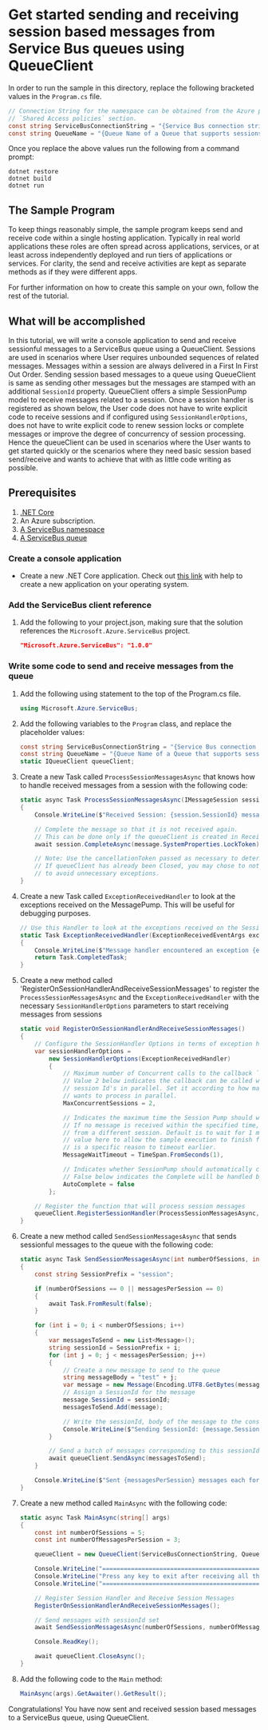 # Get started sending and receiving session based messages from Service Bus queues using QueueClient

In order to run the sample in this directory, replace the following bracketed values in the `Program.cs` file.

```csharp
// Connection String for the namespace can be obtained from the Azure portal under the 
// `Shared Access policies` section.
const string ServiceBusConnectionString = "{Service Bus connection string}";
const string QueueName = "{Queue Name of a Queue that supports sessions}";
```

Once you replace the above values run the following from a command prompt:
   
```
dotnet restore
dotnet build
dotnet run
```

## The Sample Program
To keep things reasonably simple, the sample program keeps send and receive code within a single hosting application.
Typically in real world applications these roles are often spread across applications, services, or at least across 
independently deployed and run tiers of applications or services. For clarity, the send and receive activities are kept as 
separate methods as if they were different apps.

For further information on how to create this sample on your own, follow the rest of the tutorial.

## What will be accomplished
In this tutorial, we will write a console application to send and receive sessionful messages to a ServiceBus queue using a QueueClient.
Sessions are used in scenarios where User requires unbounded sequences of related messages. Messages within a session are always delivered
in a First In First Out Order. Sending session based messages to a queue using QueueClient is same as sending other messages but the 
messages are stamped with an additional `SessionId` property. QueueClient offers a simple SessionPump model to receive messages related 
to a session. Once a session handler is registered as shown below, the User code does not have to write explicit code to receive sessions 
and if configured using `SessionHandlerOptions`, does not have to write explicit code to renew session locks or complete messages or improve 
the degree of concurrency of session processing. Hence the queueClient can be used in scenarios where the User wants to get started quickly
or the scenarios where they need basic session based send/receive and wants to achieve that with as little code writing as possible.

## Prerequisites
1. [.NET Core](https://www.microsoft.com/net/core)
2. An Azure subscription.
3. [A ServiceBus namespace](https://docs.microsoft.com/en-us/azure/service-bus-messaging/service-bus-create-namespace-portal) 
4. [A ServiceBus queue](https://docs.microsoft.com/en-us/azure/service-bus-messaging/service-bus-dotnet-get-started-with-queues#2-create-a-queue-using-the-azure-portal)

### Create a console application

- Create a new .NET Core application. Check out [this link](https://docs.microsoft.com/en-us/dotnet/articles/core/getting-started) with help to create a new application on your operating system.

### Add the ServiceBus client reference

1. Add the following to your project.json, making sure that the solution references the `Microsoft.Azure.ServiceBus` project.

    ```json
    "Microsoft.Azure.ServiceBus": "1.0.0"
    ```

### Write some code to send and receive messages from the queue
1. Add the following using statement to the top of the Program.cs file.
   
    ```csharp
    using Microsoft.Azure.ServiceBus;
    ```

1. Add the following variables to the `Program` class, and replace the placeholder values:
    
    ```csharp
    const string ServiceBusConnectionString = "{Service Bus connection string}";
    const string QueueName = "{Queue Name of a Queue that supports sessions}";
    static IQueueClient queueClient;
    ```

1. Create a new Task called `ProcessSessionMessagesAsync` that knows how to handle received messages from a session with the following code:

	```csharp
	static async Task ProcessSessionMessagesAsync(IMessageSession session, Message message, CancellationToken token)
    {
		Console.WriteLine($"Received Session: {session.SessionId} message: SequenceNumber: {message.SystemProperties.SequenceNumber} Body:{Encoding.UTF8.GetString(message.Body)}");

        // Complete the message so that it is not received again.
        // This can be done only if the queueClient is created in ReceiveMode.PeekLock mode (which is default).
        await session.CompleteAsync(message.SystemProperties.LockToken);

        // Note: Use the cancellationToken passed as necessary to determine if the queueClient has already been closed.
        // If queueClient has already been Closed, you may chose to not call CompleteAsync() or AbandonAsync() etc. calls 
        // to avoid unnecessary exceptions.
    }
	```

1. Create a new Task called `ExceptionReceivedHandler` to look at the exceptions received on the MessagePump. This will be useful for debugging purposes.

	```csharp
	// Use this Handler to look at the exceptions received on the SessionPump
	static Task ExceptionReceivedHandler(ExceptionReceivedEventArgs exceptionReceivedEventArgs)
    {
		Console.WriteLine($"Message handler encountered an exception {exceptionReceivedEventArgs.Exception}.");
        return Task.CompletedTask;
    }
	```

1. Create a new method called 'RegisterOnSessionHandlerAndReceiveSessionMessages' to register the `ProcessSessionMessagesAsync` and the 
`ExceptionReceivedHandler` with the necessary `SessionHandlerOptions` parameters to start receiving messages from sessions

	```csharp
    static void RegisterOnSessionHandlerAndReceiveSessionMessages()
    {
		// Configure the SessionHandler Options in terms of exception handling, number of concurrent sessions to deliver etc.
        var sessionHandlerOptions =
			new SessionHandlerOptions(ExceptionReceivedHandler)
            {
				// Maximum number of Concurrent calls to the callback `ProcessSessionMessagesAsync`
                // Value 2 below indicates the callback can be called with a message for 2 unique
                // session Id's in parallel. Set it according to how many messages the application 
                // wants to process in parallel.
				MaxConcurrentSessions = 2,

				// Indicates the maximum time the Session Pump should wait for receiving messages for sessions.
                // If no message is received within the specified time, the pump will close that session and try to get messages
                // from a different session. Default is to wait for 1 minute to fetch messages for a session. Set to a 1 second
                // value here to allow the sample execution to finish fast but ideally leave this as 1 minute unless there 
                // is a specific reason to timeout earlier.
                MessageWaitTimeout = TimeSpan.FromSeconds(1),

				// Indicates whether SessionPump should automatically complete the messages after returning from User Callback.
                // False below indicates the Complete will be handled by the User Callback as in `ProcessSessionMessagesAsync`.
                AutoComplete = false
            };

        // Register the function that will process session messages
        queueClient.RegisterSessionHandler(ProcessSessionMessagesAsync, sessionHandlerOptions);
    }
	```

1. Create a new method called `SendSessionMessagesAsync` that sends sessionful messages to the queue with the following code:

    ```csharp
	static async Task SendSessionMessagesAsync(int numberOfSessions, int messagesPerSession)
    {
		const string SessionPrefix = "session";

        if (numberOfSessions == 0 || messagesPerSession == 0)
        {
			await Task.FromResult(false);
        }

        for (int i = 0; i < numberOfSessions; i++)
        {
			var messagesToSend = new List<Message>();
            string sessionId = SessionPrefix + i;
            for (int j = 0; j < messagesPerSession; j++)
            {
				// Create a new message to send to the queue
				string messageBody = "test" + j;
                var message = new Message(Encoding.UTF8.GetBytes(messageBody));
                // Assign a SessionId for the message
                message.SessionId = sessionId;
                messagesToSend.Add(message);

				// Write the sessionId, body of the message to the console
                Console.WriteLine($"Sending SessionId: {message.SessionId}, message: {messageBody}");
            }

            // Send a batch of messages corresponding to this sessionId to the queue
            await queueClient.SendAsync(messagesToSend);
        }

        Console.WriteLine($"Sent {messagesPerSession} messages each for {numberOfSessions} sessions.");
    }
    ```

1. Create a new method called `MainAsync` with the following code:
   
    ```csharp
    static async Task MainAsync(string[] args)
    {
		const int numberOfSessions = 5;
        const int numberOfMessagesPerSession = 3;

        queueClient = new QueueClient(ServiceBusConnectionString, QueueName);

		Console.WriteLine("======================================================");
        Console.WriteLine("Press any key to exit after receiving all the messages.");
        Console.WriteLine("======================================================");

		// Register Session Handler and Receive Session Messages
        RegisterOnSessionHandlerAndReceiveSessionMessages();

		// Send messages with sessionId set
        await SendSessionMessagesAsync(numberOfSessions, numberOfMessagesPerSession);      

        Console.ReadKey();

        await queueClient.CloseAsync();
    }
    ```

1. Add the following code to the `Main` method:
    
    ```csharp
    MainAsync(args).GetAwaiter().GetResult();
    ```

Congratulations! You have now sent and received session based messages to a ServiceBus queue, using QueueClient.

